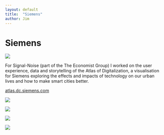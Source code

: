 ```yaml
---
layout: default
title:  "Siemens"
author: Jim
---
```


# Siemens

![]({{site.url}}assets/images/siemens-1.png)

For Signal-Noise (part of the The Economist Group) I worked on the user experience, data and storytelling of the Atlas of Digitalization, a visualisation for Siemens exploring the effects and impacts of technology on our urban lives and how to make smart cities better.

[atlas.dc.siemens.com](atlas.dc.siemens.com)

![]({{site.url}}assets/images/siemens-2.jpg)

![]({{site.url}}assets/images/siemens-3.png)

![]({{site.url}}assets/images/siemens-4.png)

![]({{site.url}}assets/images/siemens-5.png)
